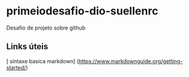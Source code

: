 # primeiodesafio-dio-suellenrc
Desafio de projeto sobre github
## Links úteis 
[ sintaxe basica markdown] (https://www.markdownguide.org/getting-started/)
